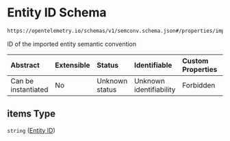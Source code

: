 # Entity ID Schema

```txt
https://opentelemetry.io/schemas/v1/semconv.schema.json#/properties/imports/properties/entities/items
```

ID of the imported entity semantic convention

| Abstract            | Extensible | Status         | Identifiable            | Custom Properties | Additional Properties | Access Restrictions | Defined In                                                                           |
| :------------------ | :--------- | :------------- | :---------------------- | :---------------- | :-------------------- | :------------------ | :----------------------------------------------------------------------------------- |
| Can be instantiated | No         | Unknown status | Unknown identifiability | Forbidden         | Allowed               | none                | [semconv.schema.json\*](../../../schemas/semconv.schema.json "open original schema") |

## items Type

`string` ([Entity ID](../imports/semconv-properties-imports-properties-entities-entity-id.md))
